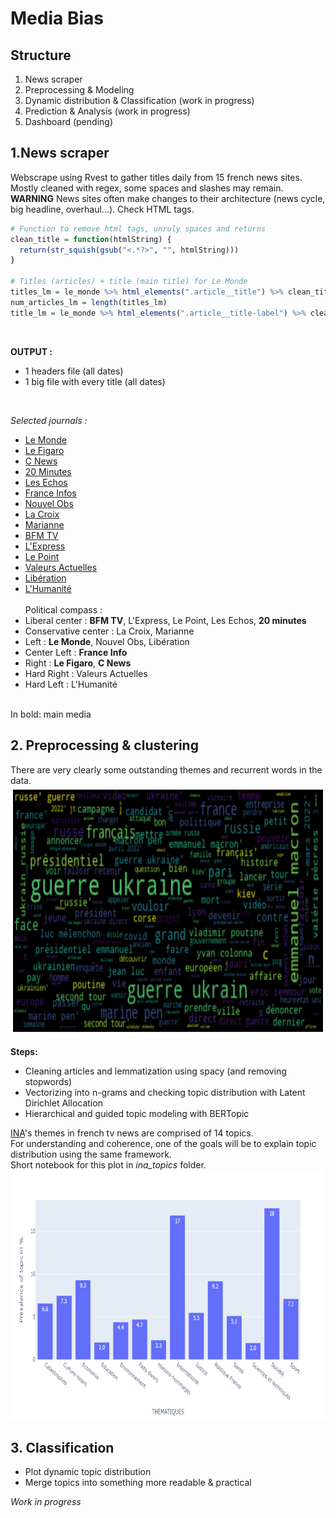 # Media Bias

## Structure
1. News scraper
2. Preprocessing & Modeling
3. Dynamic distribution & Classification (work in progress)
4. Prediction & Analysis (work in progress)
5. Dashboard (pending)


## 1.News scraper
Webscrape using Rvest to gather titles daily from 15 french news sites.<br>
Mostly cleaned with regex, some spaces and slashes may remain.<br>
**WARNING** News sites often make changes to their architecture (news cycle, big headline, overhaul...). Check HTML tags.
<br>
```r
# Function to remove html tags, unruly spaces and returns
clean_title = function(htmlString) {
  return(str_squish(gsub("<.*?>", "", htmlString)))
}

# Titles (articles) + title (main title) for Le Monde
titles_lm = le_monde %>% html_elements(".article__title") %>% clean_title
num_articles_lm = length(titles_lm)
title_lm = le_monde %>% html_elements(".article__title-label") %>% clean_title
```

<br>

**OUTPUT :** 
- 1 headers file (all dates)
- 1 big file with every title (all dates)

<br>

_Selected journals :_
- [Le Monde](https://www.lemonde.fr/)
- [Le Figaro](https://www.lefigaro.fr/)
- [C News](https://www.cnews.fr/)
- [20 Minutes](https://www.20minutes.fr/)
- [Les Echos](https://www.lesechos.fr/)
- [France Infos](https://www.francetvinfo.fr/)
- [Nouvel Obs](https://www.nouvelobs.com/)
- [La Croix](https://www.la-croix.fr/)
- [Marianne](https://www.marianne.net/)
- [BFM TV](https://www.bfmtv.com/)
- [L'Express](https://www.lexpress.fr/)
- [Le Point](https://www.lepoint.fr/)
- [Valeurs Actuelles](https://www.valeursactuelles.com/)
- [Libération](https://www.liberation.fr/)
- [L'Humanité](https://www.humanite.fr/)
<br><br>
Political compass :
- Liberal center : **BFM TV**, L'Express, Le Point, Les Echos, **20 minutes**
- Conservative center : La Croix, Marianne
- Left : **Le Monde**, Nouvel Obs, Libération
- Center Left : **France Info**
- Right : **Le Figaro**, **C News**
- Hard Right : Valeurs Actuelles
- Hard Left : L'Humanité

<br>
In bold: main media


## 2. Preprocessing & clustering
There are very clearly some outstanding themes and recurrent words in the data.
<img src="https://github.com/Ukratic/Media_bias/blob/main/images/wcloud.png" alt="Wcloud" width="800" height="400"/>


**Steps:**
- Cleaning articles and lemmatization using spacy (and removing stopwords)
- Vectorizing into n-grams and checking topic distribution with Latent Dirichlet Allocation
- Hierarchical and guided topic modeling with BERTopic

<a href="https://www.ina.fr/">INA</a>'s themes in french tv news are comprised of 14 topics.<br>
For understanding and coherence, one of the goals will be to explain topic distribution using the same framework.<br>
Short notebook for this plot in *ina_topics* folder.<br>
<img src="https://github.com/Ukratic/Media_bias/blob/main/images/ina_topics.png" alt="INA topics" width="800" height="400"/>

## 3. Classification
- Plot dynamic topic distribution
- Merge topics into something more readable & practical

*Work in progress*
